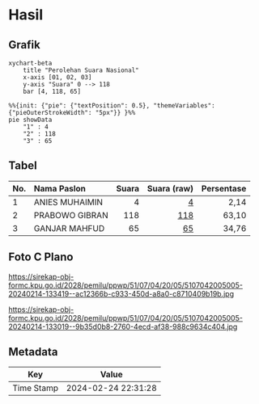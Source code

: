 # Hasil

## Grafik

```mermaid
xychart-beta
    title "Perolehan Suara Nasional"
    x-axis [01, 02, 03]
    y-axis "Suara" 0 --> 118
    bar [4, 118, 65]
```

```mermaid
%%{init: {"pie": {"textPosition": 0.5}, "themeVariables": {"pieOuterStrokeWidth": "5px"}} }%%
pie showData
    "1" : 4
    "2" : 118
    "3" : 65
```

## Tabel

| No. | Nama Paslon    | Suara | Suara (raw) | Persentase |
|:--- |:-------------- | -----:| -----------:| ----------:|
| 1   | ANIES MUHAIMIN | 4     | [4][p-1]    | 2,14       |
| 2   | PRABOWO GIBRAN | 118   | [118][p-2]  | 63,10      |
| 3   | GANJAR MAHFUD  | 65    | [65][p-3]   | 34,76      |


[p-1]: https://github.com/gigit-pemilu/pemilu-2024/blob/main/pilpres/hitung-suara/sub/51-bali/sub/07-karangasem/sub/04-karangasem/sub/2005-tumbu/sub/005-tps/sub/paslon-1.txt
[p-2]: https://github.com/gigit-pemilu/pemilu-2024/blob/main/pilpres/hitung-suara/sub/51-bali/sub/07-karangasem/sub/04-karangasem/sub/2005-tumbu/sub/005-tps/sub/paslon-2.txt
[p-3]: https://github.com/gigit-pemilu/pemilu-2024/blob/main/pilpres/hitung-suara/sub/51-bali/sub/07-karangasem/sub/04-karangasem/sub/2005-tumbu/sub/005-tps/sub/paslon-3.txt

## Foto C Plano

https://sirekap-obj-formc.kpu.go.id/2028/pemilu/ppwp/51/07/04/20/05/5107042005005-20240214-133419--ac12366b-c933-450d-a8a0-c8710409b19b.jpg

https://sirekap-obj-formc.kpu.go.id/2028/pemilu/ppwp/51/07/04/20/05/5107042005005-20240214-133019--9b35d0b8-2760-4ecd-af38-988c9634c404.jpg


## Metadata

| Key        | Value               |
| ---------- | ------------------- |
| Time Stamp | 2024-02-24 22:31:28 |



